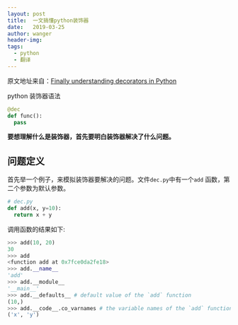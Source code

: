 ```yaml
---
layout: post
title:  一文搞懂python装饰器
date:   2019-03-25
author: wanger
header-img: 
tags: 
  - python
  - 翻译
---
```


原文地址来自：[Finally understanding decorators in Python](https://pouannes.github.io/blog/decorators/)

python 装饰器语法

```python
@dec
def func():
  pass
```
**要想理解什么是装饰器，首先要明白装饰器解决了什么问题。**

## 问题定义

首先举一个例子，来模拟装饰器要解决的问题。文件`dec.py`中有一个`add` 函数，第二个参数为默认参数。

```python
# dec.py
def add(x, y=10):
  return x + y
```
调用函数的结果如下:

```python
>>> add(10, 20)
30
>>> add
<function add at 0x7fce0da2fe18>
>>> add.__name__
'add'
>>> add.__module__
'__main__'
>>> add.__defaults__ # default value of the `add` function
(10,)
>>> add.__code__.co_varnames # the variable names of the `add` function
('x', 'y')
```

